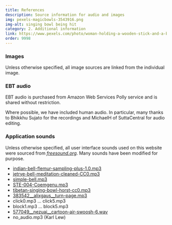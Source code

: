 ```yaml
---
title: References
description: Source information for audio and images
img: pexels-magicbowls-3543916.png
img-alt: singing bowl being hit
category: 2. Additional information
link: https://www.pexels.com/photo/woman-holding-a-wooden-stick-and-a-bowl-3543916/
order: 9998
---
```


### Images

Unless otherwise specified, all image sources are linked from the individual image.

### EBT audio

EBT audio is purchased from Amazon Web Services Polly service and is shared without restriction.

Where possible, we have included human audio. In particular, many thanks to Bhikkhu Sujato for the recordings and MichaelH of SuttaCentral for audio editing.

### Application sounds

Unless otherwise specified, all user interface sounds used on this website were sourced from [*freesound.org*](https://freesound.org/search/?q=click). Many sounds have been modified for purpose.

- [indian-bell-flemur-sampling-plus-1.0.mp3](https://freesound.org/people/Flemur/sounds/103312)
- [jetrye-bell-meditation-cleaned-CC0.mp3](https://freesound.org/people/JetRye/sounds/140128/)
- [simple-bell.mp3](https://freesound.org/people/Erratic/sounds/221/)
- [STE-004-Coemgenu.mp3](https://discourse.suttacentral.net/t/suttacentral-voice-v1-0-0-released/11844/228)
- [tibetan-singing-bowl-horst-cc0.mp3](https://freesound.org/people/the_very_Real_Horst/sounds/240934/)
- [383542__alixgaus__turn-page.mp3](https://freesound.org/people/alixgaus/sounds/383542/)
- click0.mp3 … click5.mp3
- block1.mp3 … block5.mp3
- [577049__nezuai__cartoon-air-swoosh-6.wav](https://freesound.org/people/nezuai/sounds/577049/)
- no_audio.mp3 (Karl Lew)
